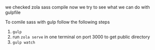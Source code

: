 we checked zola sass compile now we try to see what we can do with gulpfile

To comile sass with gulp follow the following steps


1. `gulp`
2. run `zola serve` in one terminal on port 3000 to get public directory
3. `gulp watch`

